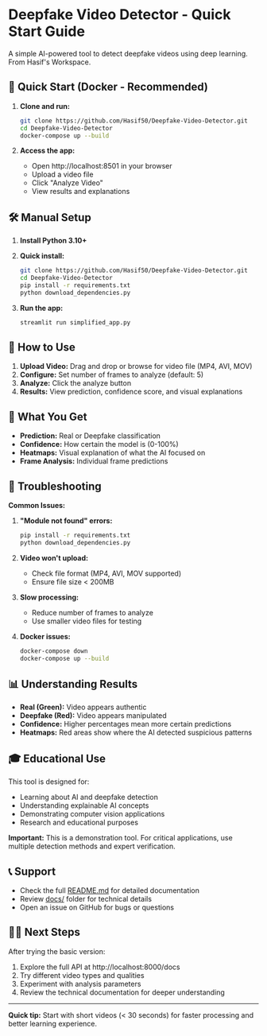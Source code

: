 # Deepfake Video Detector - Quick Start Guide

A simple AI-powered tool to detect deepfake videos using deep learning. From Hasif's Workspace.

## 🚀 Quick Start (Docker - Recommended)

1. **Clone and run:**
   ```bash
   git clone https://github.com/Hasif50/Deepfake-Video-Detector.git
   cd Deepfake-Video-Detector
   docker-compose up --build
   ```

2. **Access the app:**
   - Open http://localhost:8501 in your browser
   - Upload a video file
   - Click "Analyze Video"
   - View results and explanations

## 🛠️ Manual Setup

1. **Install Python 3.10+**

2. **Quick install:**
   ```bash
   git clone https://github.com/Hasif50/Deepfake-Video-Detector.git
   cd Deepfake-Video-Detector
   pip install -r requirements.txt
   python download_dependencies.py
   ```

3. **Run the app:**
   ```bash
   streamlit run simplified_app.py
   ```

## 📱 How to Use

1. **Upload Video:** Drag and drop or browse for video file (MP4, AVI, MOV)
2. **Configure:** Set number of frames to analyze (default: 5)
3. **Analyze:** Click the analyze button
4. **Results:** View prediction, confidence score, and visual explanations

## 🎯 What You Get

- **Prediction:** Real or Deepfake classification
- **Confidence:** How certain the model is (0-100%)
- **Heatmaps:** Visual explanation of what the AI focused on
- **Frame Analysis:** Individual frame predictions

## 🔧 Troubleshooting

**Common Issues:**

1. **"Module not found" errors:**
   ```bash
   pip install -r requirements.txt
   python download_dependencies.py
   ```

2. **Video won't upload:**
   - Check file format (MP4, AVI, MOV supported)
   - Ensure file size < 200MB

3. **Slow processing:**
   - Reduce number of frames to analyze
   - Use smaller video files for testing

4. **Docker issues:**
   ```bash
   docker-compose down
   docker-compose up --build
   ```

## 📊 Understanding Results

- **Real (Green):** Video appears authentic
- **Deepfake (Red):** Video appears manipulated
- **Confidence:** Higher percentages mean more certain predictions
- **Heatmaps:** Red areas show where the AI detected suspicious patterns

## 🎓 Educational Use

This tool is designed for:
- Learning about AI and deepfake detection
- Understanding explainable AI concepts
- Demonstrating computer vision applications
- Research and educational purposes

**Important:** This is a demonstration tool. For critical applications, use multiple detection methods and expert verification.

## 📞 Support

- Check the full [README.md](README.md) for detailed documentation
- Review [docs/](docs/) folder for technical details
- Open an issue on GitHub for bugs or questions

## 🏃‍♂️ Next Steps

After trying the basic version:
1. Explore the full API at http://localhost:8000/docs
2. Try different video types and qualities
3. Experiment with analysis parameters
4. Review the technical documentation for deeper understanding

---

**Quick tip:** Start with short videos (< 30 seconds) for faster processing and better learning experience.
